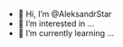 - 👋 Hi, I’m @AleksandrStar
- 👀 I’m interested in ...
- 🌱 I’m currently learning ...
<!---
- 💞️ I’m looking to collaborate on ...
- 📫 How to reach me ...

<!---
AleksandrStar/AleksandrStar is a ✨ special ✨ repository because its `README.md` (this file) appears on your GitHub profile.
You can click the Preview link to take a look at your changes.
--->
